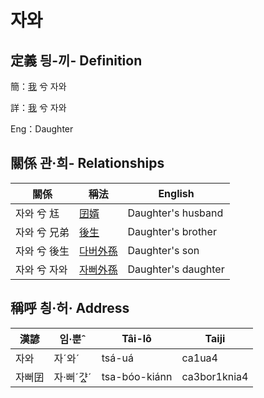 # 자와
## 定義 딍-끼- Definition
簡：[我](member1.md) 兮 자와

詳：[我](member1.md) 兮 자와

Eng：Daughter

## 關係 관·희- Relationships

關係 | 稱法 | English
--- | --- | --- 
자와 兮 尪 | [囝婿](member68.md) | Daughter's husband
자와 兮 兄弟 | [後生](member19.md) | Daughter's brother
자와 兮 後生 | [다버外孫](member55.md) | Daughter's son
자와 兮 자와 | [자뻐外孫](member56.md) | Daughter's daughter


## 稱呼 칑·허· Address

漢諺 | 임·뿐ˆ | Tâi-lô | Taiji
--- | --- | --- | --- 
자와 | 자ˊ와ˊ | tsá-uá | ca1ua4 
자뻐囝 | 자·뻐ˊ갸ᇫˊ | tsa-bóo-kiánn | ca3bor1knia4 
